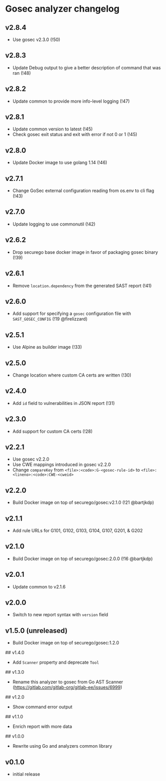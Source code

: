 # Gosec analyzer changelog

## v2.8.4
- Use gosec v2.3.0 (!50)

## v2.8.3
- Update Debug output to give a better description of command that was ran (!48)

## v2.8.2
- Update common to provide more info-level logging (!47)

## v2.8.1
- Update common version to latest (!45)
- Check gosec exit status and exit with error if not 0 or 1 (!45)

## v2.8.0
- Update Docker image to use golang 1.14 (!46)

## v2.7.1
 - Change GoSec external configuration reading from os.env to cli flag (!43)

## v2.7.0
- Update logging to use commonutil (!42)

## v2.6.2
- Drop securego base docker image in favor of packaging gosec binary (!39)

## v2.6.1
- Remove `location.dependency` from the generated SAST report (!41)

## v2.6.0
- Add support for specifying a `gosec` configuration file with `SAST_GOSEC_CONFIG` (!19 @firelizzard)

## v2.5.1
- Use Alpine as builder image (!33)

## v2.5.0
- Change location where custom CA certs are written (!30)

## v2.4.0
- Add `id` field to vulnerabilities in JSON report (!31)

## v2.3.0
- Add support for custom CA certs (!28)

## v2.2.1
- Use gosec v2.2.0
- Use CWE mappings introduced in gosec v2.2.0
- Change `compareKey` from `<file>:<code>:G-<gosec-rule-id>` to `<file>:<lineno>:<code>:CWE-<cweid>`

## v2.2.0
- Build Docker image on top of securego/gosec:v2.1.0 (!21 @bartjkdp)

## v2.1.1
- Add rule URLs for G101, G102, G103, G104, G107, G201, & G202

## v2.1.0
- Build Docker image on top of securego/gosec:2.0.0 (!16 @bartjkdp)

## v2.0.1
- Update common to v2.1.6

## v2.0.0
- Switch to new report syntax with `version` field

## v1.5.0 (unreleased)
- Build Docker image on top of securego/gosec:1.2.0

## v1.4.0
- Add `Scanner` property and deprecate `Tool`

## v1.3.0
- Rename this analyzer to gosec from Go AST Scanner (https://gitlab.com/gitlab-org/gitlab-ee/issues/6999)

## v1.2.0
- Show command error output

## v1.1.0
- Enrich report with more data

## v1.0.0
- Rewrite using Go and analyzers common library

## v0.1.0
- initial release

